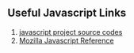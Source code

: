 ## Useful Javascript Links
1. [javascript project source codes](https://www.sourcecodester.com/javascript)
2. [Mozilla Javascript Reference](https://developer.mozilla.org/en-US/docs/Web/JavaScript/Reference)